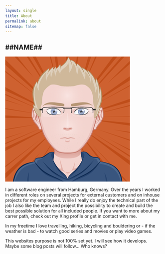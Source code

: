 ```yaml
---
layout: single
title: About
permalink: about
sitemap: false
---
```


## ##NAME##

![Avatar ##NAME##](/assets/images/avatar-highres.png)

I am a software engineer from Hamburg, Germany. Over the years I worked in different roles on several projects for external customers and on inhouse projects for my employees. While I really do enjoy the technical part of the job I also like the team and project the possibility to create and build the best possible solution for all included people. If you want to more about my carrer path, check out my Xing profile or get in contact with me.

In my freetime I love travelling, hiking, bicycling and bouldering or - if the weather is bad - to watch good series and movies or play video games.

This websites purpose is not 100% set yet. I will see how it develops. Maybe some blog posts will follow... Who knows?
